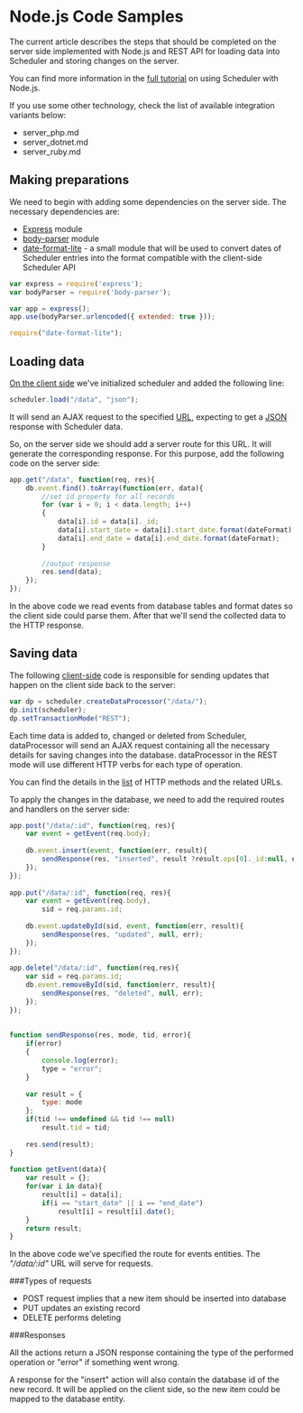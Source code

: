 Node.js Code Samples
==================================

The current article describes the steps that should be completed on the server side implemented with Node.js and REST API
for loading data into Scheduler and storing changes on the server. 

You can find more information in the [full tutorial](howtostart_nodejs.md) on using Scheduler with Node.js.

If you use some other technology, check the list of available integration variants below:

- server_php.md
- server_dotnet.md
- server_ruby.md


Making preparations
---------------------

We need to begin with adding some dependencies on the server side.
The necessary dependencies are:

- [Express](http://expressjs.com/) module
- [body-parser](https://www.npmjs.com/package/body-parser) module
- [date-format-lite](https://www.npmjs.com/package/date-format-lite) - a small module that will be used to convert dates of Scheduler entries into the format 
compatible with the client-side Scheduler API

~~~js
var express = require('express');
var bodyParser = require('body-parser');

var app = express();
app.use(bodyParser.urlencoded({ extended: true }));

require("date-format-lite");
~~~

Loading data
---------------

[On the client side](server_integration.md#technique) we've initialized scheduler and added the following line:

~~~js
scheduler.load("/data", "json");
~~~

It will send an AJAX request to the specified [URL](server_integration.md#requestresponsedetails), 
expecting to get a [JSON](data_formats.md#json) response with Scheduler data. 

So, on the server side we should add a server route for this URL. It will generate the corresponding response.
For this purpose, add the following code on the server side:

~~~js
app.get("/data", function(req, res){
    db.event.find().toArray(function(err, data){
        //set id property for all records
        for (var i = 0; i < data.length; i++)
        {
            data[i].id = data[i]._id;
            data[i].start_date = data[i].start_date.format(dateFormat);
            data[i].end_date = data[i].end_date.format(dateFormat);
        }
 
        //output response
        res.send(data);
    });
});
~~~

In the above code we read events from database tables and format dates so the client side could parse them. 
After that we'll send the collected data to the HTTP response.

Saving data
-----------

The following [client-side](server_integration.md#technique) code is responsible for sending updates that happen on the client side back to the server:

~~~js
var dp = scheduler.createDataProcessor("/data/");
dp.init(scheduler);
dp.setTransactionMode("REST");
~~~

Each time data is added to, changed or deleted from Scheduler, dataProcessor will send an AJAX request
containing all the necessary details for saving changes into the database.
dataProcessor in the REST mode will use different HTTP verbs for each type of operation. 

You can find the details in the [list](server_integration.md#requestresponsedetails) of HTTP methods and the related URLs.

To apply the changes in the database, we need to add the required routes and handlers on the server side:

~~~js
app.post("/data/:id", function(req, res){
    var event = getEvent(req.body);
 
    db.event.insert(event, function(err, result){
        sendResponse(res, "inserted", result ?result.ops[0]._id:null, err);
    });
});
 
app.put("/data/:id", function(req, res){
    var event = getEvent(req.body),
        sid = req.params.id;
 
    db.event.updateById(sid, event, function(err, result){
        sendResponse(res, "updated", null, err);
    });
});
 
app.delete("/data/:id", function(req,res){
    var sid = req.params.id;
    db.event.removeById(sid, function(err, result){
        sendResponse(res, "deleted", null, err);
    });
});
 
 
function sendResponse(res, mode, tid, error){
    if(error)
    {
        console.log(error);
        type = "error";
    }
 
    var result = {
        type: mode
    };
    if(tid !== undefined && tid !== null)
        result.tid = tid;
 
    res.send(result);
}
 
function getEvent(data){
    var result = {};
    for(var i in data){
        result[i] = data[i];
        if(i == "start_date" || i == "end_date")
            result[i] = result[i].date();
    }
    return result;
}
~~~

In the above code we've specified the route for events entities. The *"/data/:id"* URL will serve for requests.


###Types of requests

- POST request implies that a new item should be inserted into database
- PUT updates an existing record
- DELETE performs deleting

###Responses

All the actions return a JSON response containing the type of the performed operation or "error" if something went wrong.

A response for the "insert" action will also contain the database id of the new record. It will be applied on the client side, 
so the new item could be mapped to the database entity.

